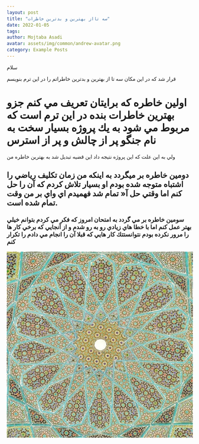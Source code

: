 ```yaml
---
layout: post
title: "سه تااز بهترين و بدترين خاطرات"
date: 2022-01-05
tags:
author: Mojtaba Asadi
avatar: assets/img/common/andrew-avatar.png
category: Example Posts
---
```

<p>سلام</p>
قرار شد كه در اين مكان سه تا از بهترين و بدترين خاطراتم را در اين ترم بنويسم
<h1>اولين خاطره كه برايتان تعريف مي كنم جزو بهترين خاطرات بنده در اين ترم است 
كه مربوط مي شود به يك پروژه بسيار سخت به نام جنگو
پر از چالش و پر از استرس
</h1>ولي به اين علت كه اين پروژه نتيجه داد اين قضيه تبديل شد به بهترين خاطره من
<h2>دومين خاطره بر ميگردد به اينكه من زمان تكليف رياضي را اشتباه متوجه شده بودم او بسيار تلاش كردم كه آن را حل كنم اما وقتي حل آ« تمام شد فهميدم اي واي بر من وقت تمام شده است.</h2>

<h3>سومين خاطره بر مي گردد به امتحان امروز كه فكر مي كردم بتوانم خيلي بهتر عمل كنم اما
با خطا هاي زيادي رو به رو شدم و از آنجايي كه برخي كار ها را مرور نكرده بودم نتوانستتك كار هايي كه قبلا آن را انجام مي دادم را تكرار كنم</h3>


<img src="assets/myprofile1.png"></img>